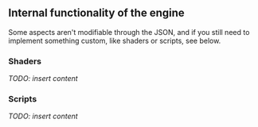 ## Internal functionality of the engine

Some aspects aren't modifiable through the JSON, and if you still need to implement something custom, like shaders or scripts,
see below.

### Shaders

_TODO: insert content_

### Scripts

_TODO: insert content_